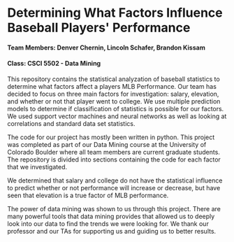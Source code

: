 # Determining What Factors Influence Baseball Players' Performance
#### Team Members: Denver Chernin, Lincoln Schafer, Brandon Kissam
#### Class: CSCI 5502 - Data Mining

This repository contains the statistical analyzation of baseball statistics to determine what factors affect a players MLB Performance. Our team has decided to focus on three main factors for investigation: salary, elevation, and whether or not that player went to college. We use multiple prediction models to determine if classification of statistics is possible for our factors. We used support vector machines and neural networks as well as looking at correlations and standard data set statistics. 

The code for our project has mostly been written in python. This project was completed as part of our Data Mining course at the University of Colorado Boulder where all team members are current graduate students. The repository is divided into sections containing the code for each factor that we investigated. 

We determined that salary and college do not have the statistical influence to predict whether or not performance will increase or decrease, but have seen that elevation is a true factor of MLB performance.

The power of data mining was shown to us through this project. There are many powerful tools that data mining provides that allowed us to deeply look into our data to find the trends we were looking for. We thank our professor and our TAs for supporting us and guiding us to better results. 
